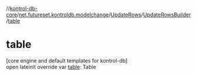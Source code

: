 //[kontrol-db-core](../../../../index.md)/[net.futureset.kontroldb.modelchange](../../index.md)/[UpdateRows](../index.md)/[UpdateRowsBuilder](index.md)/[table](table.md)

# table

[core engine and default templates for kontrol-db]\
open lateinit override var [table](table.md): Table
